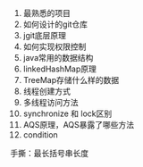 1. 最熟悉的项目
2. 如何设计的git仓库
3. jgit底层原理
4. 如何实现权限控制
5. java常用的数据结构
6. linkedHashMap原理
7. TreeMap存储什么样的数据
8. 线程创建方式
9. 多线程访问方法
10. synchronize 和 lock区别
11. AQS原理，AQS暴露了哪些方法
12. condition


手撕：最长括号串长度
